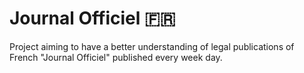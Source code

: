 # Journal Officiel 🇫🇷

Project aiming to have a better understanding of legal publications of French "Journal Officiel" published every week day.